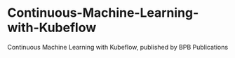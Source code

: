 # Continuous-Machine-Learning-with-Kubeflow
Continuous Machine Learning with Kubeflow, published by BPB Publications
